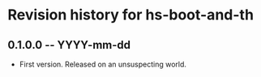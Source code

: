 # Revision history for hs-boot-and-th

## 0.1.0.0 -- YYYY-mm-dd

* First version. Released on an unsuspecting world.
